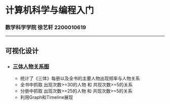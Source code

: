 # 计算机科学与编程入门
### 数学科学学院 徐艺轩 2200010619
---
## 可视化设计
+ ### [三体人物关系图](https://light-abyss.github.io/Homework/可视化设计/三体人物关系/三体人物关系图.html)
    * 统计了《三体》每册以及全书的主要人物出现频率与人物关系
    * 全书中抓取 出现次数>=30的人物 和 共现次数>=5的关系
    * 分册中抓取 出现次数>=25的人物 和 共现次数>=5的关系
    * 利用Graph和Timeline展现

